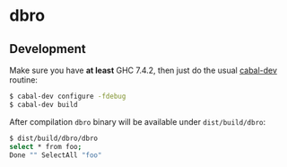 dbro
====

Development
-----------

Make sure you have **at least** GHC 7.4.2, then just do the usual
[cabal-dev](http://hackage.haskell.org/package/cabal-dev) routine:

```bash
$ cabal-dev configure -fdebug
$ cabal-dev build
```

After compilation `dbro` binary will be available under `dist/build/dbro`:

```bash
$ dist/build/dbro/dbro
select * from foo;
Done "" SelectAll "foo"
```
